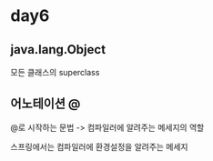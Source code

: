 # day6

## java.lang.Object

모든 클래스의 superclass 

## 어노테이션 @

@로 시작하는 문법 -> 컴파일러에 알려주는 메세지의 역할

스프링에서는 컴파일러에 환경설정을 알려주는 메세지
